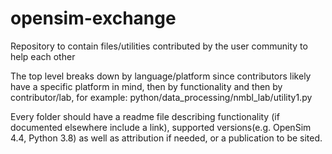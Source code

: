 # opensim-exchange
Repository to contain files/utilities contributed by the user community to help each other

The top level breaks down by language/platform since contributors likely have a specific platform in mind, then by functionality and then by contributor/lab, for example:
python/data_processing/nmbl_lab/utility1.py

Every folder should have a readme file describing functionality (if documented elsewhere include a link), supported versions(e.g. OpenSim 4.4, Python 3.8) as well as attribution if needed, or a publication to be sited.

